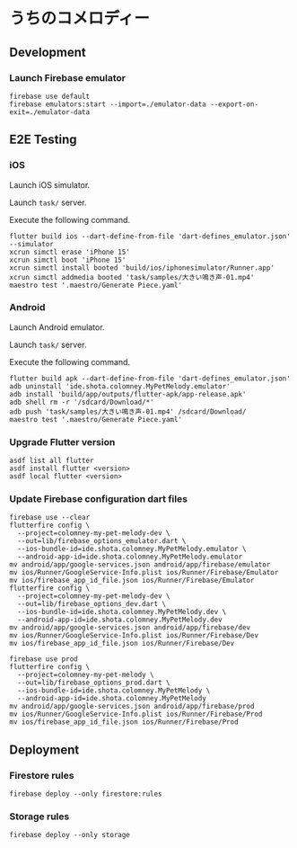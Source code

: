 # うちのコメロディー

## Development

### Launch Firebase emulator

```shell
firebase use default
firebase emulators:start --import=./emulator-data --export-on-exit=./emulator-data
```

## E2E Testing

### iOS

Launch iOS simulator.

Launch `task/` server.

Execute the following command.

```shell
flutter build ios --dart-define-from-file 'dart-defines_emulator.json' --simulator
xcrun simctl erase 'iPhone 15'
xcrun simctl boot 'iPhone 15'
xcrun simctl install booted 'build/ios/iphonesimulator/Runner.app'
xcrun simctl addmedia booted 'task/samples/大きい鳴き声-01.mp4'
maestro test '.maestro/Generate Piece.yaml'
```

### Android

Launch Android emulator.

Launch `task/` server.

Execute the following command.

```shell
flutter build apk --dart-define-from-file 'dart-defines_emulator.json'
adb uninstall 'ide.shota.colomney.MyPetMelody.emulator'
adb install 'build/app/outputs/flutter-apk/app-release.apk'
adb shell rm -r '/sdcard/Download/*'
adb push 'task/samples/大きい鳴き声-01.mp4' /sdcard/Download/
maestro test '.maestro/Generate Piece.yaml'
```

### Upgrade Flutter version

```shell
asdf list all flutter
asdf install flutter <version>
asdf local flutter <version>
```

### Update Firebase configuration dart files

```shell
firebase use --clear
flutterfire config \
  --project=colomney-my-pet-melody-dev \
  --out=lib/firebase_options_emulator.dart \
  --ios-bundle-id=ide.shota.colomney.MyPetMelody.emulator \
  --android-app-id=ide.shota.colomney.MyPetMelody.emulator
mv android/app/google-services.json android/app/firebase/emulator
mv ios/Runner/GoogleService-Info.plist ios/Runner/Firebase/Emulator
mv ios/firebase_app_id_file.json ios/Runner/Firebase/Emulator
flutterfire config \
  --project=colomney-my-pet-melody-dev \
  --out=lib/firebase_options_dev.dart \
  --ios-bundle-id=ide.shota.colomney.MyPetMelody.dev \
  --android-app-id=ide.shota.colomney.MyPetMelody.dev
mv android/app/google-services.json android/app/firebase/dev
mv ios/Runner/GoogleService-Info.plist ios/Runner/Firebase/Dev
mv ios/firebase_app_id_file.json ios/Runner/Firebase/Dev
```

```shell
firebase use prod
flutterfire config \
  --project=colomney-my-pet-melody \
  --out=lib/firebase_options_prod.dart \
  --ios-bundle-id=ide.shota.colomney.MyPetMelody \
  --android-app-id=ide.shota.colomney.MyPetMelody
mv android/app/google-services.json android/app/firebase/prod
mv ios/Runner/GoogleService-Info.plist ios/Runner/Firebase/Prod
mv ios/firebase_app_id_file.json ios/Runner/Firebase/Prod
```

## Deployment

### Firestore rules

```shell
firebase deploy --only firestore:rules
```

### Storage rules

```shell
firebase deploy --only storage
```
